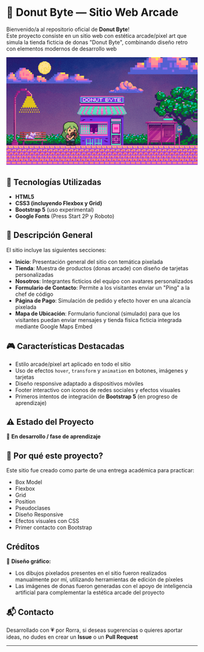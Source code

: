 # 🍩 Donut Byte — Sitio Web Arcade

Bienvenido/a al repositorio oficial de **Donut Byte**!  
Este proyecto consiste en un sitio web con estética arcade/pixel art que simula la tienda ficticia de donas "Donut Byte", combinando diseño retro con elementos modernos de desarrollo web

![Animación Donut Byte](photos/donutbyte.gif.gif)

## 🚀 Tecnologías Utilizadas

- **HTML5**
- **CSS3 (incluyendo Flexbox y Grid)**
- **Bootstrap 5** (uso experimental)
- **Google Fonts** (Press Start 2P y Roboto)

## 🎨 Descripción General

El sitio incluye las siguientes secciones:

- **Inicio**: Presentación general del sitio con temática pixelada
- **Tienda**: Muestra de productos (donas arcade) con diseño de tarjetas personalizadas
- **Nosotros**: Integrantes ficticios del equipo con avatares personalizados
- **Formulario de Contacto**: Permite a los visitantes enviar un "Ping" a la chef de código
- **Página de Pago**: Simulación de pedido y efecto hover en una alcancía pixelada
- **Mapa de Ubicación**: Formulario funcional (simulado) para que los visitantes puedan enviar mensajes y tienda física ficticia integrada mediante Google Maps Embed

## 🎮 Características Destacadas

- Estilo arcade/pixel art aplicado en todo el sitio
- Uso de efectos `hover`, `transform` y `animation` en botones, imágenes y tarjetas
- Diseño responsive adaptado a dispositivos móviles
- Footer interactivo con íconos de redes sociales y efectos visuales
- Primeros intentos de integración de **Bootstrap 5** (en progreso de aprendizaje)

## ⚠️ Estado del Proyecto

:construction: **En desarrollo / fase de aprendizaje**  

## 🤔 Por qué este proyecto?

Este sitio fue creado como parte de una entrega académica para practicar:

- Box Model
- Flexbox
- Grid
- Position
- Pseudoclases
- Diseño Responsive
- Efectos visuales con CSS
- Primer contacto con Bootstrap

## Créditos

🎨 **Diseño gráfico:**
- Los dibujos pixelados presentes en el sitio fueron realizados manualmente por mí, utilizando herramientas de edición de píxeles
- Las imágenes de donas fueron generadas con el apoyo de inteligencia artificial para complementar la estética arcade del proyecto

## 📬 Contacto

Desarrollado con 💗 por Rorra, si deseas sugerencias o quieres aportar ideas, no dudes en crear un **Issue** o un **Pull Request**

---

